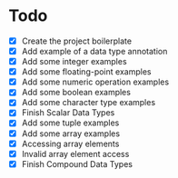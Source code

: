 # Todo
- [x] Create the project boilerplate
- [x] Add example of a data type annotation
- [x] Add some integer examples
- [x] Add some floating-point examples
- [x] Add some numeric operation examples
- [x] Add some boolean examples
- [x] Add some character type examples
- [x] Finish Scalar Data Types
- [x] Add some tuple examples
- [x] Add some array examples
- [x] Accessing array elements
- [x] Invalid array element access
- [x] Finish Compound Data Types